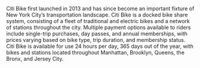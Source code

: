 Citi Bike first launched in 2013 and has since become an important fixture of New York City’s transportation landscape. Citi Bike is a docked bike share system, consisting of a fleet of traditional and electric bikes and a network of stations throughout the city. Multiple payment options available to riders include single-trip purchases, day passes, and annual memberships, with prices varying based on bike type, trip duration, and membership status. Citi Bike is available for use 24 hours per day, 365 days out of the year, with bikes and stations 
located throughout Manhattan, Brooklyn, Queens, the Bronx, and Jersey City.

